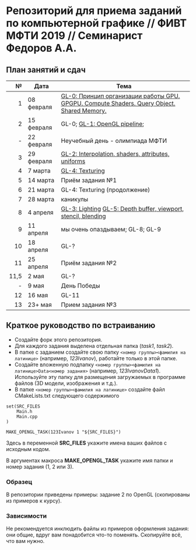 # Репозиторий для приема заданий по компьютерной графике // ФИВТ МФТИ 2019 // Семинарист Федоров А.А.
## План занятий и сдач
№ | Дата | Тема
-:|-------|------------------|
1 | 08 февраля | [GL-0: Принцип организации работы GPU. GPGPU. Compute Shaders. Query Object. Shared Memory.](https://paper.dropbox.com/doc/GL-0-GPU.-GPGPU.-Compute-Shaders.-Query-Object.-Shared-Memory.--AuhScAltZdTZrCrudrcsjHR0AQ-07Mp3JQYv4Xp01cQdq0rJ)
2 | 15 февраля | GL-0; [GL-1: OpenGL pipeline](https://paper.dropbox.com/doc/GL-1-OpenGL-pipeline--AuhMs_QlYBVKD2CdWvAJDHGUAQ-esCO87TYKGLujgajb6Mk4);
- | 22 февраля | Неучебный день - олимпиада МФТИ
3 | 29 февраля | [GL-2: Interpolation, shaders, attributes, uniforms](https://paper.dropbox.com/doc/GL-2-Interpolation-shaders-attributes-uniforms--AvbQmRJ1GHGie9LdS_koozaqAQ-Mrx0ULAF9rkatB3apEAnf)
4 | 7 марта | [GL-4: Texturing](https://paper.dropbox.com/doc/GL-4-Texturing--Awh1EJlyjfWg9Zj2YOSg9XDIAQ-SywTp5W1FC5K9jr7NneKJ)
5 | 14 марта | Приём задания №1
6 | 21 марта | GL-4: Texturing (продолжение)
7 | 28 марта | каникулы
8 | 4 апреля | [GL-3: Lighting](https://paper.dropbox.com/doc/GL-3-Lighting--Axa78hkaT08FCVKSNF1hDkUUAQ-XRJ12Uba4C5MgHVGfMdJC)  [GL-5: Depth buffer, viewport, stencil, blending](https://paper.dropbox.com/doc/GL-5-Depth-buffer-viewport-stencil-blending.--AxZ5MEZhMKk_sm1cr8InGJ3gAQ-HU8yEOY0vkpXzbfoiMR3U)
9 | 11 апреля | мы очень опаздываем; GL-8; GL-9
10 | 18 апреля | GL-?
11 | 25 апреля | Приём задания №2
11,5 | 2 мая | GL-?
- | 9 мая | День Победы
12 | 16 мая | GL-11
13 | 23+ мая | Прием задания №3

## Краткое руководство по встраиванию

* Создайте форк этого репозитория.
* Для каждого задания выделена отдельная папка (*task1*, *task2*).
* В папке с заданием создайте свою папку `<номер группы><фамилия на латинице>` (например, *123Ivanov*), работайте только в этой папке.
* Создайте вложенную подпапку `<номер группы><фамилия на латинице>Data<номер задания>` (например, *123IvanovData1*). Используйте эту папку для размещения загружаемых в программе файлов (3D модели, изображения и т.д.).
* В папке `<номер группы><фамилия на латинице>` создайте файл CMakeLists.txt следующего содержимого

```
set(SRC_FILES
    Main.h
    Main.cpp
)

MAKE_OPENGL_TASK(123Ivanov 1 "${SRC_FILES}")
```

Здесь в переменной **SRC_FILES** укажите имена ваших файлов с исходным кодом.
    
В аргументах макроса **MAKE_OPENGL_TASK** укажите имя папки и номер задания (1, 2 или 3).

### Образец
В репозитории приведены примеры: задание 2 по OpenGL (скопированы из примеров к курсу).

### Зависимости
Не рекомендуется инклюдить файлы из примеров оформления задания: они общие, вдруг вам понадобится что-то поменять.
Скопируйте всё, что вам нужно.